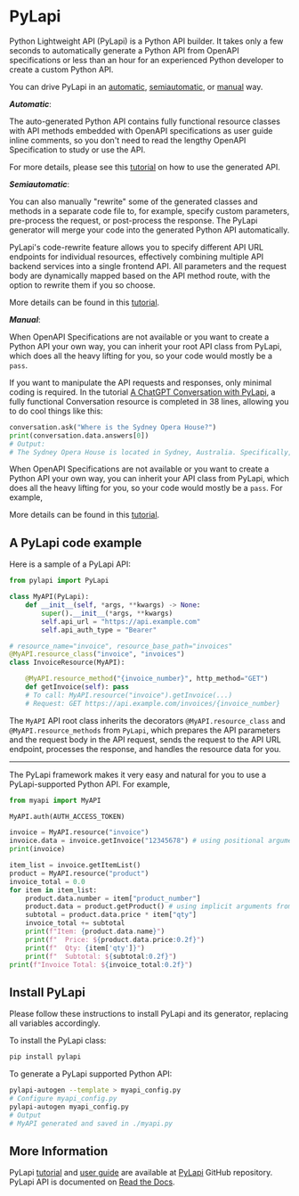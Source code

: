 # PyLapi

Python Lightweight API (PyLapi) is a Python API builder. It takes only a few seconds to automatically generate a Python API from OpenAPI specifications or less than an hour for an experienced Python developer to create a custom Python API.

You can drive PyLapi in an [automatic](https://github.com/jackyko8/pylapi/tree/main/tutorials/2.%20How%20to%20use%20a%20PyLapi%20API.ipynb), [semiautomatic](https://github.com/jackyko8/pylapi/tree/main/tutorials/5.%20PyLapi%20Generator%20Automation.ipynb), or [manual](https://github.com/jackyko8/pylapi/tree/main/tutorials/3.%20A%20ChatGPT%20Conversation%20with%20PyLapi.ipynb) way.

***Automatic***:

The auto-generated Python API contains fully functional resource classes with API methods embedded with OpenAPI specifications as user guide inline comments, so you don't need to read the lengthy OpenAPI Specification to study or use the API.

For more details, please see this [tutorial](https://github.com/jackyko8/pylapi/tree/main/tutorials/2.%20How%20to%20use%20a%20PyLapi%20API.ipynb) on how to use the generated API.

***Semiautomatic***:

You can also manually "rewrite" some of the generated classes and methods in a separate code file to, for example, specify custom parameters, pre-process the request, or post-process the response. The PyLapi generator will merge your code into the generated Python API automatically.

PyLapi's code-rewrite feature allows you to specify different API URL endpoints for individual resources, effectively combining multiple API backend services into a single frontend API. All parameters and the request body are dynamically mapped based on the API method route, with the option to rewrite them if you so choose.

More details can be found in this [tutorial](https://github.com/jackyko8/pylapi/tree/main/tutorials/5.%20PyLapi%20Generator%20Automation.ipynb).

***Manual***:

When OpenAPI Specifications are not available or you want to create a Python API your own way, you can inherit your root API class from PyLapi, which does all the heavy lifting for you, so your code would mostly be a `pass`.

If you want to manipulate the API requests and responses, only minimal coding is required. In the tutorial [A ChatGPT Conversation with PyLapi](https://github.com/jackyko8/pylapi/tree/main/tutorials/3.%20A%20ChatGPT%20Conversation%20with%20PyLapi.ipynb), a fully functional Conversation resource is completed in 38 lines, allowing you to do cool things like this:

```python
conversation.ask("Where is the Sydney Opera House?")
print(conversation.data.answers[0])
# Output:
# The Sydney Opera House is located in Sydney, Australia. Specifically, it is situated on Bennelong Point in the Sydney Harbour, close to the Sydney Harbour Bridge.
```

When OpenAPI Specifications are not available or you want to create a Python API your own way, you can inherit your API class from PyLapi, which does all the heavy lifting for you, so your code would mostly be a `pass`. For example,

More details can be found in this [tutorial](https://github.com/jackyko8/pylapi/tree/main/tutorials/3.%20A%20ChatGPT%20Conversation%20with%20PyLapi.ipynb).


## A PyLapi code example

Here is a sample of a PyLapi API:

```python
from pylapi import PyLapi

class MyAPI(PyLapi):
    def __init__(self, *args, **kwargs) -> None:
        super().__init__(*args, **kwargs)
        self.api_url = "https://api.example.com"
        self.api_auth_type = "Bearer"

# resource_name="invoice", resource_base_path="invoices"
@MyAPI.resource_class("invoice", "invoices")
class InvoiceResource(MyAPI):

    @MyAPI.resource_method("{invoice_number}", http_method="GET")
    def getInvoice(self): pass
    # To call: MyAPI.resource("invoice").getInvoice(...)
    # Request: GET https://api.example.com/invoices/{invoice_number}
```

The `MyAPI` API root class inherits the decorators `@MyAPI.resource_class` and `@MyAPI.resource_methods` from `PyLapi`, which prepares the API parameters and the request body in the API request, sends the request to the API URL endpoint, processes the response, and handles the resource data for you.

---
The PyLapi framework makes it very easy and natural for you to use a PyLapi-supported Python API. For example,

```python
from myapi import MyAPI

MyAPI.auth(AUTH_ACCESS_TOKEN)

invoice = MyAPI.resource("invoice")
invoice.data = invoice.getInvoice("12345678") # using positional arguments
print(invoice)

item_list = invoice.getItemList()
product = MyAPI.resource("product")
invoice_total = 0.0
for item in item_list:
    product.data.number = item["product_number"]
    product.data = product.getProduct() # using implicit arguments from product.data
    subtotal = product.data.price * item["qty"]
    invoice_total += subtotal
    print(f"Item: {product.data.name}")
    print(f"  Price: ${product.data.price:0.2f}")
    print(f"  Qty: {item['qty']}")
    print(f"  Subtotal: ${subtotal:0.2f}")
print(f"Invoice Total: ${invoice_total:0.2f}")
```

## Install PyLapi

Please follow these instructions to install PyLapi and its generator, replacing all variables accordingly.

To install the PyLapi class:
```bash
pip install pylapi
```

To generate a PyLapi supported Python API:

```bash
pylapi-autogen --template > myapi_config.py
# Configure myapi_config.py
pylapi-autogen myapi_config.py
# Output
# MyAPI generated and saved in ./myapi.py
```

## More Information

PyLapi [tutorial](https://github.com/jackyko8/pylapi/blob/main/tutorials) and [user guide](https://github.com/jackyko8/pylapi/blob/main/user_guide) are available at [PyLapi](https://github.com/jackyko8/pylapi) GitHub repository.
PyLapi API is documented on [Read the Docs](https://pylapi.readthedocs.io/).
